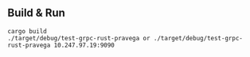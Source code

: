 ## Build & Run
```
cargo build
./target/debug/test-grpc-rust-pravega or ./target/debug/test-grpc-rust-pravega 10.247.97.19:9090
```
